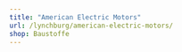 ```yaml
---
title: "American Electric Motors"
url: /lynchburg/american-electric-motors/
shop: Baustoffe
---
```


